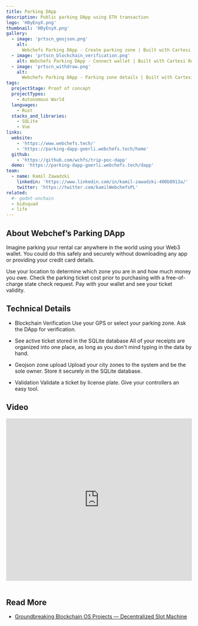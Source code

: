 ```yaml
---
title: Parking DApp
description: Public parking DApp using ETH transaction
logo: 'H0yEnyX.png'
thumbnail: 'H0yEnyX.png'
gallery:
  - image: 'prtscn_geojson.png'
    alt:
      Webchefs Parking DApp - Create parking zone | Built with Cartesi Rollups
  - image: 'prtscn_blockchain_verification.png'
    alt: Webchefs Parking DApp - Connect wallet | Built with Cartesi Rollups
  - image: 'prtscn_withdraw.png'
    alt:
      Webchefs Parking DApp - Parking zone details | Built with Cartesi Rollups
tags:
  projectStage: Proof of concept
  projectTypes:
    - Autonomous World
  languages:
    - Rust
  stacks_and_libraries:
    - SQLite
    - Vue
links:
  website:
    - 'https://www.webchefs.tech/'
    - 'https://parking-dapp-goerli.webchefs.tech/home'
  github:
    - 'https://github.com/wchfs/trip-poc-dapp'
  demo: 'https://parking-dapp-goerli.webchefs.tech/dapp'
team:
  - name: Kamil Zawadzki
    linkedin: 'https://www.linkedin.com/in/kamil-zawadzki-400b8913a/'
    twitter: 'https://twitter.com/kamilWebchefsPL'
related:
  #- godot-onchain
  - bidsquad
  - life
---
```


## About Webchef’s Parking DApp

Imagine parking your rental car anywhere in the world using your Web3 wallet.
You could do this safely and securely without downloading any app or providing
your credit card details.

Use your location to determine which zone you are in and how much money you owe.
Check the parking ticket cost prior to purchasing with a free-of-charge state
check request. Pay with your wallet and see your ticket validity.

## Technical Details

- Blockchain Verification Use your GPS or select your parking zone. Ask the DApp
  for verification.

- See active ticket stored in the SQLite database All of your receipts are
  organized into one place, as long as you don't mind typing in the data by
  hand.

- Geojson zone upload Upload your city zones to the system and be the sole
  owner. Store it securely in the SQLite database.

- Validation Validate a ticket by license plate. Give your controllers an easy
  tool.

## Video

<iframe width="100%" height="440" src="https://www.youtube.com/embed/t_xAUGkWf-E" title="YouTube video player" frameBorder="0" allow="accelerometer; autoplay; clipboard-write; encrypted-media; gyroscope; picture-in-picture; web-share" allowFullScreen></iframe>

<br/>
<br/>

## Read More

- [Groundbreaking Blockchain OS Projects — Decentralized Slot Machine](https://medium.com/cartesi/groundbreaking-blockchain-os-projects-webchefs-378f516cc3ea)
